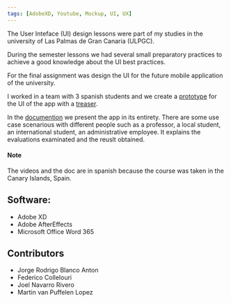 ```yaml
---
tags: [AdobeXD, Youtube, Mockup, UI, UX]
---
```


The User Inteface (UI) design lessons were part of my studies in the university of Las Palmas de Gran Canaria (ULPGC).

During the semester lessons we had several small preparatory practices to achieve a good knowledge about the UI best practices.

For the final assignment was design the UI for the future mobile application of the university.

I worked in a team with 3 spanish students and we create a <a href="https://youtu.be/oFMNQ0rdJNg" target="_blank">prototype</a> for the UI of the app with a <a href="https://youtu.be/l7MbmNka6PQf" target="_blank">treaser</a>.

In the [documention]("/assets/Memoria_trabajo_de_curso.pdf") we present the app in its entirety. There are some use case scenarious with different people such as a professor, a local student, an international student, an administrative employee. It explains the evaluations examinated and the reuslt obtained.

#### Note
The videos and the doc are in spanish because the course was taken in the Canary Islands, Spain.

## Software:
- Adobe XD
- Adobe AfterEffects
- Microsoft Office Word 365

## Contributors
- Jorge Rodrigo Blanco Anton
- Federico Collelouri
- Joel Navarro Rivero
- Martin van Puffelen Lopez
